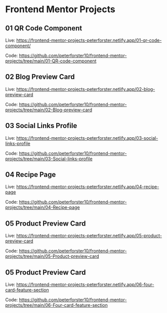 # Frontend Mentor Projects

## 01 QR Code Component

Live:
https://frontend-mentor-projects-peterforster.netlify.app/01-qr-code-component/

Code:
https://github.com/peterforster10/frontend-mentor-projects/tree/main/01-QR-code-component


## 02 Blog Preview Card

Live:
https://frontend-mentor-projects-peterforster.netlify.app/02-blog-preview-card

Code:
https://github.com/peterforster10/frontend-mentor-projects/tree/main/02-Blog-preview-card


## 03 Social Links Profile

Live:
https://frontend-mentor-projects-peterforster.netlify.app/03-social-links-profile

Code:
https://github.com/peterforster10/frontend-mentor-projects/tree/main/03-Social-links-profile


## 04 Recipe Page

Live:
https://frontend-mentor-projects-peterforster.netlify.app/04-recipe-page

Code:
https://github.com/peterforster10/frontend-mentor-projects/tree/main/04-Recipe-page


## 05 Product Preview Card

Live:
https://frontend-mentor-projects-peterforster.netlify.app/05-product-preview-card

Code:
https://github.com/peterforster10/frontend-mentor-projects/tree/main/05-Product-preview-card


## 05 Product Preview Card

Live:
https://frontend-mentor-projects-peterforster.netlify.app/06-four-card-feature-section

Code:
https://github.com/peterforster10/frontend-mentor-projects/tree/main/06-Four-card-feature-section
